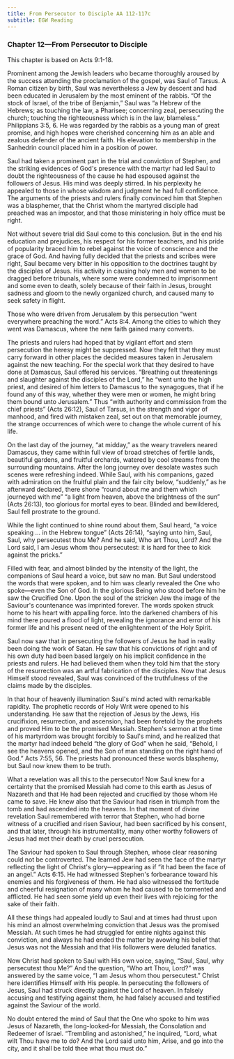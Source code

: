 ```yaml
---
title: From Persecutor to Disciple AA 112-117c
subtitle: EGW Reading
---
```


### Chapter 12—From Persecutor to Disciple

This chapter is based on Acts 9:1-18.

Prominent among the Jewish leaders who became thoroughly aroused by the success attending the proclamation of the gospel, was Saul of Tarsus. A Roman citizen by birth, Saul was nevertheless a Jew by descent and had been educated in Jerusalem by the most eminent of the rabbis. “Of the stock of Israel, of the tribe of Benjamin,” Saul was “a Hebrew of the Hebrews; as touching the law, a Pharisee; concerning zeal, persecuting the church; touching the righteousness which is in the law, blameless.” Philippians 3:5, 6. He was regarded by the rabbis as a young man of great promise, and high hopes were cherished concerning him as an able and zealous defender of the ancient faith. His elevation to membership in the Sanhedrin council placed him in a position of power.

Saul had taken a prominent part in the trial and conviction of Stephen, and the striking evidences of God's presence with the martyr had led Saul to doubt the righteousness of the cause he had espoused against the followers of Jesus. His mind was deeply stirred. In his perplexity he appealed to those in whose wisdom and judgment he had full confidence. The arguments of the priests and rulers finally convinced him that Stephen was a blasphemer, that the Christ whom the martyred disciple had preached was an impostor, and that those ministering in holy office must be right.

Not without severe trial did Saul come to this conclusion. But in the end his education and prejudices, his respect for his former teachers, and his pride of popularity braced him to rebel against the voice of conscience and the grace of God. And having fully decided that the priests and scribes were right, Saul became very bitter in his opposition to the doctrines taught by the disciples of Jesus. His activity in causing holy men and women to be dragged before tribunals, where some were condemned to imprisonment and some even to death, solely because of their faith in Jesus, brought sadness and gloom to the newly organized church, and caused many to seek safety in flight.

Those who were driven from Jerusalem by this persecution “went everywhere preaching the word.” Acts 8:4. Among the cities to which they went was Damascus, where the new faith gained many converts.

The priests and rulers had hoped that by vigilant effort and stern persecution the heresy might be suppressed. Now they felt that they must carry forward in other places the decided measures taken in Jerusalem against the new teaching. For the special work that they desired to have done at Damascus, Saul offered his services. “Breathing out threatenings and slaughter against the disciples of the Lord,” he “went unto the high priest, and desired of him letters to Damascus to the synagogues, that if he found any of this way, whether they were men or women, he might bring them bound unto Jerusalem.” Thus “with authority and commission from the chief priests” (Acts 26:12), Saul of Tarsus, in the strength and vigor of manhood, and fired with mistaken zeal, set out on that memorable journey, the strange occurrences of which were to change the whole current of his life.

On the last day of the journey, “at midday,” as the weary travelers neared Damascus, they came within full view of broad stretches of fertile lands, beautiful gardens, and fruitful orchards, watered by cool streams from the surrounding mountains. After the long journey over desolate wastes such scenes were refreshing indeed. While Saul, with his companions, gazed with admiration on the fruitful plain and the fair city below, “suddenly,” as he afterward declared, there shone “round about me and them which journeyed with me” “a light from heaven, above the brightness of the sun” (Acts 26:13), too glorious for mortal eyes to bear. Blinded and bewildered, Saul fell prostrate to the ground.

While the light continued to shine round about them, Saul heard, “a voice speaking ... in the Hebrew tongue” (Acts 26:14), “saying unto him, Saul, Saul, why persecutest thou Me? And he said, Who art Thou, Lord? And the Lord said, I am Jesus whom thou persecutest: it is hard for thee to kick against the pricks.”

Filled with fear, and almost blinded by the intensity of the light, the companions of Saul heard a voice, but saw no man. But Saul understood the words that were spoken, and to him was clearly revealed the One who spoke—even the Son of God. In the glorious Being who stood before him he saw the Crucified One. Upon the soul of the stricken Jew the image of the Saviour's countenance was imprinted forever. The words spoken struck home to his heart with appalling force. Into the darkened chambers of his mind there poured a flood of light, revealing the ignorance and error of his former life and his present need of the enlightenment of the Holy Spirit.

Saul now saw that in persecuting the followers of Jesus he had in reality been doing the work of Satan. He saw that his convictions of right and of his own duty had been based largely on his implicit confidence in the priests and rulers. He had believed them when they told him that the story of the resurrection was an artful fabrication of the disciples. Now that Jesus Himself stood revealed, Saul was convinced of the truthfulness of the claims made by the disciples.

In that hour of heavenly illumination Saul's mind acted with remarkable rapidity. The prophetic records of Holy Writ were opened to his understanding. He saw that the rejection of Jesus by the Jews, His crucifixion, resurrection, and ascension, had been foretold by the prophets and proved Him to be the promised Messiah. Stephen's sermon at the time of his martyrdom was brought forcibly to Saul's mind, and he realized that the martyr had indeed beheld “the glory of God” when he said, “Behold, I see the heavens opened, and the Son of man standing on the right hand of God.” Acts 7:55, 56. The priests had pronounced these words blasphemy, but Saul now knew them to be truth.

What a revelation was all this to the persecutor! Now Saul knew for a certainty that the promised Messiah had come to this earth as Jesus of Nazareth and that He had been rejected and crucified by those whom He came to save. He knew also that the Saviour had risen in triumph from the tomb and had ascended into the heavens. In that moment of divine revelation Saul remembered with terror that Stephen, who had borne witness of a crucified and risen Saviour, had been sacrificed by his consent, and that later, through his instrumentality, many other worthy followers of Jesus had met their death by cruel persecution.

The Saviour had spoken to Saul through Stephen, whose clear reasoning could not be controverted. The learned Jew had seen the face of the martyr reflecting the light of Christ's glory—appearing as if “it had been the face of an angel.” Acts 6:15. He had witnessed Stephen's forbearance toward his enemies and his forgiveness of them. He had also witnessed the fortitude and cheerful resignation of many whom he had caused to be tormented and afflicted. He had seen some yield up even their lives with rejoicing for the sake of their faith.

All these things had appealed loudly to Saul and at times had thrust upon his mind an almost overwhelming conviction that Jesus was the promised Messiah. At such times he had struggled for entire nights against this conviction, and always he had ended the matter by avowing his belief that Jesus was not the Messiah and that His followers were deluded fanatics.

Now Christ had spoken to Saul with His own voice, saying, “Saul, Saul, why persecutest thou Me?” And the question, “Who art Thou, Lord?” was answered by the same voice, “I am Jesus whom thou persecutest.” Christ here identifies Himself with His people. In persecuting the followers of Jesus, Saul had struck directly against the Lord of heaven. In falsely accusing and testifying against them, he had falsely accused and testified against the Saviour of the world.

No doubt entered the mind of Saul that the One who spoke to him was Jesus of Nazareth, the long-looked-for Messiah, the Consolation and Redeemer of Israel. “Trembling and astonished,” he inquired, “Lord, what wilt Thou have me to do? And the Lord said unto him, Arise, and go into the city, and it shall be told thee what thou must do.”